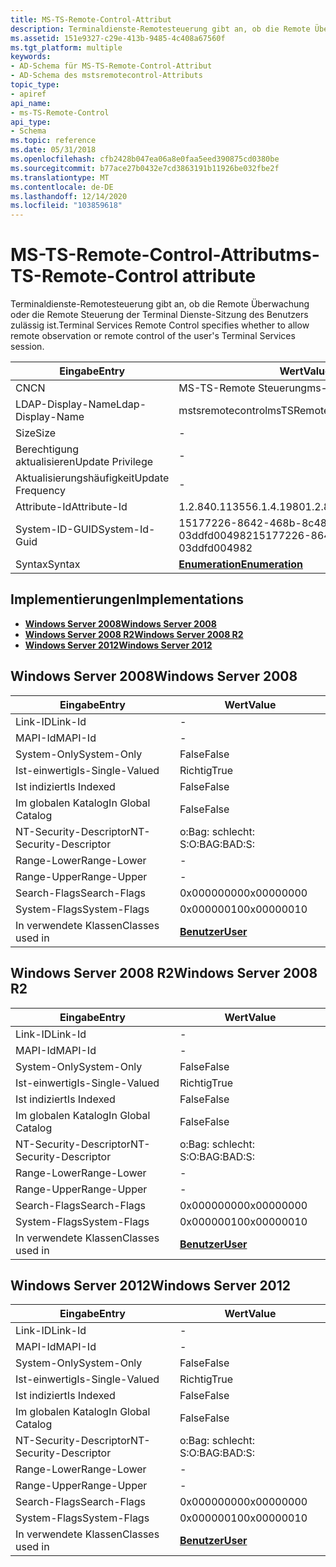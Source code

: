 ```yaml
---
title: MS-TS-Remote-Control-Attribut
description: Terminaldienste-Remotesteuerung gibt an, ob die Remote Überwachung oder die Remote Steuerung der Terminal Dienste-Sitzung des Benutzers zulässig ist.
ms.assetid: 151e9327-c29e-413b-9485-4c408a67560f
ms.tgt_platform: multiple
keywords:
- AD-Schema für MS-TS-Remote-Control-Attribut
- AD-Schema des mstsremotecontrol-Attributs
topic_type:
- apiref
api_name:
- ms-TS-Remote-Control
api_type:
- Schema
ms.topic: reference
ms.date: 05/31/2018
ms.openlocfilehash: cfb2428b047ea06a8e0faa5eed390875cd0380be
ms.sourcegitcommit: b77ace27b0432e7cd3863191b11926be032fbe2f
ms.translationtype: MT
ms.contentlocale: de-DE
ms.lasthandoff: 12/14/2020
ms.locfileid: "103859618"
---
```

# <a name="ms-ts-remote-control-attribute"></a><span data-ttu-id="6c1c2-105">MS-TS-Remote-Control-Attribut</span><span class="sxs-lookup"><span data-stu-id="6c1c2-105">ms-TS-Remote-Control attribute</span></span>

<span data-ttu-id="6c1c2-106">Terminaldienste-Remotesteuerung gibt an, ob die Remote Überwachung oder die Remote Steuerung der Terminal Dienste-Sitzung des Benutzers zulässig ist.</span><span class="sxs-lookup"><span data-stu-id="6c1c2-106">Terminal Services Remote Control specifies whether to allow remote observation or remote control of the user's Terminal Services session.</span></span>



| <span data-ttu-id="6c1c2-107">Eingabe</span><span class="sxs-lookup"><span data-stu-id="6c1c2-107">Entry</span></span> | <span data-ttu-id="6c1c2-108">Wert</span><span class="sxs-lookup"><span data-stu-id="6c1c2-108">Value</span></span> |
|-------------------|--------------------------------------|
| <span data-ttu-id="6c1c2-109">CN</span><span class="sxs-lookup"><span data-stu-id="6c1c2-109">CN</span></span>                | <span data-ttu-id="6c1c2-110">MS-TS-Remote Steuerung</span><span class="sxs-lookup"><span data-stu-id="6c1c2-110">ms-TS-Remote-Control</span></span>                 |
| <span data-ttu-id="6c1c2-111">LDAP-Display-Name</span><span class="sxs-lookup"><span data-stu-id="6c1c2-111">Ldap-Display-Name</span></span> | <span data-ttu-id="6c1c2-112">mstsremotecontrol</span><span class="sxs-lookup"><span data-stu-id="6c1c2-112">msTSRemoteControl</span></span>                    |
| <span data-ttu-id="6c1c2-113">Size</span><span class="sxs-lookup"><span data-stu-id="6c1c2-113">Size</span></span>              | \-                                   |
| <span data-ttu-id="6c1c2-114">Berechtigung aktualisieren</span><span class="sxs-lookup"><span data-stu-id="6c1c2-114">Update Privilege</span></span>  | \-                                   |
| <span data-ttu-id="6c1c2-115">Aktualisierungshäufigkeit</span><span class="sxs-lookup"><span data-stu-id="6c1c2-115">Update Frequency</span></span>  | \-                                   |
| <span data-ttu-id="6c1c2-116">Attribute-Id</span><span class="sxs-lookup"><span data-stu-id="6c1c2-116">Attribute-Id</span></span>      | <span data-ttu-id="6c1c2-117">1.2.840.113556.1.4.1980</span><span class="sxs-lookup"><span data-stu-id="6c1c2-117">1.2.840.113556.1.4.1980</span></span>              |
| <span data-ttu-id="6c1c2-118">System-ID-GUID</span><span class="sxs-lookup"><span data-stu-id="6c1c2-118">System-Id-Guid</span></span>    | <span data-ttu-id="6c1c2-119">15177226-8642-468b-8c48-03ddfd004982</span><span class="sxs-lookup"><span data-stu-id="6c1c2-119">15177226-8642-468b-8c48-03ddfd004982</span></span> |
| <span data-ttu-id="6c1c2-120">Syntax</span><span class="sxs-lookup"><span data-stu-id="6c1c2-120">Syntax</span></span>            | [<span data-ttu-id="6c1c2-121">**Enumeration**</span><span class="sxs-lookup"><span data-stu-id="6c1c2-121">**Enumeration**</span></span>](s-enumeration.md) |



## <a name="implementations"></a><span data-ttu-id="6c1c2-122">Implementierungen</span><span class="sxs-lookup"><span data-stu-id="6c1c2-122">Implementations</span></span>

-   [<span data-ttu-id="6c1c2-123">**Windows Server 2008**</span><span class="sxs-lookup"><span data-stu-id="6c1c2-123">**Windows Server 2008**</span></span>](#windows-server-2008)
-   [<span data-ttu-id="6c1c2-124">**Windows Server 2008 R2**</span><span class="sxs-lookup"><span data-stu-id="6c1c2-124">**Windows Server 2008 R2**</span></span>](#windows-server-2008-r2)
-   [<span data-ttu-id="6c1c2-125">**Windows Server 2012**</span><span class="sxs-lookup"><span data-stu-id="6c1c2-125">**Windows Server 2012**</span></span>](#windows-server-2012)

## <a name="windows-server-2008"></a><span data-ttu-id="6c1c2-126">Windows Server 2008</span><span class="sxs-lookup"><span data-stu-id="6c1c2-126">Windows Server 2008</span></span>



| <span data-ttu-id="6c1c2-127">Eingabe</span><span class="sxs-lookup"><span data-stu-id="6c1c2-127">Entry</span></span> | <span data-ttu-id="6c1c2-128">Wert</span><span class="sxs-lookup"><span data-stu-id="6c1c2-128">Value</span></span> |
|------------------------|-----------------------------------|
| <span data-ttu-id="6c1c2-129">Link-ID</span><span class="sxs-lookup"><span data-stu-id="6c1c2-129">Link-Id</span></span>                | \-                                |
| <span data-ttu-id="6c1c2-130">MAPI-Id</span><span class="sxs-lookup"><span data-stu-id="6c1c2-130">MAPI-Id</span></span>                | \-                                |
| <span data-ttu-id="6c1c2-131">System-Only</span><span class="sxs-lookup"><span data-stu-id="6c1c2-131">System-Only</span></span>            | <span data-ttu-id="6c1c2-132">False</span><span class="sxs-lookup"><span data-stu-id="6c1c2-132">False</span></span>                             |
| <span data-ttu-id="6c1c2-133">Ist-einwertig</span><span class="sxs-lookup"><span data-stu-id="6c1c2-133">Is-Single-Valued</span></span>       | <span data-ttu-id="6c1c2-134">Richtig</span><span class="sxs-lookup"><span data-stu-id="6c1c2-134">True</span></span>                              |
| <span data-ttu-id="6c1c2-135">Ist indiziert</span><span class="sxs-lookup"><span data-stu-id="6c1c2-135">Is Indexed</span></span>             | <span data-ttu-id="6c1c2-136">False</span><span class="sxs-lookup"><span data-stu-id="6c1c2-136">False</span></span>                             |
| <span data-ttu-id="6c1c2-137">Im globalen Katalog</span><span class="sxs-lookup"><span data-stu-id="6c1c2-137">In Global Catalog</span></span>      | <span data-ttu-id="6c1c2-138">False</span><span class="sxs-lookup"><span data-stu-id="6c1c2-138">False</span></span>                             |
| <span data-ttu-id="6c1c2-139">NT-Security-Descriptor</span><span class="sxs-lookup"><span data-stu-id="6c1c2-139">NT-Security-Descriptor</span></span> | <span data-ttu-id="6c1c2-140">o:Bag: schlecht: S:</span><span class="sxs-lookup"><span data-stu-id="6c1c2-140">O:BAG:BAD:S:</span></span>                      |
| <span data-ttu-id="6c1c2-141">Range-Lower</span><span class="sxs-lookup"><span data-stu-id="6c1c2-141">Range-Lower</span></span>            | \-                                |
| <span data-ttu-id="6c1c2-142">Range-Upper</span><span class="sxs-lookup"><span data-stu-id="6c1c2-142">Range-Upper</span></span>            | \-                                |
| <span data-ttu-id="6c1c2-143">Search-Flags</span><span class="sxs-lookup"><span data-stu-id="6c1c2-143">Search-Flags</span></span>           | <span data-ttu-id="6c1c2-144">0x00000000</span><span class="sxs-lookup"><span data-stu-id="6c1c2-144">0x00000000</span></span>                        |
| <span data-ttu-id="6c1c2-145">System-Flags</span><span class="sxs-lookup"><span data-stu-id="6c1c2-145">System-Flags</span></span>           | <span data-ttu-id="6c1c2-146">0x00000010</span><span class="sxs-lookup"><span data-stu-id="6c1c2-146">0x00000010</span></span>                        |
| <span data-ttu-id="6c1c2-147">In verwendete Klassen</span><span class="sxs-lookup"><span data-stu-id="6c1c2-147">Classes used in</span></span>        | [<span data-ttu-id="6c1c2-148">**Benutzer**</span><span class="sxs-lookup"><span data-stu-id="6c1c2-148">**User**</span></span>](c-user.md)<br/> |



## <a name="windows-server-2008-r2"></a><span data-ttu-id="6c1c2-149">Windows Server 2008 R2</span><span class="sxs-lookup"><span data-stu-id="6c1c2-149">Windows Server 2008 R2</span></span>



| <span data-ttu-id="6c1c2-150">Eingabe</span><span class="sxs-lookup"><span data-stu-id="6c1c2-150">Entry</span></span> | <span data-ttu-id="6c1c2-151">Wert</span><span class="sxs-lookup"><span data-stu-id="6c1c2-151">Value</span></span> |
|------------------------|-----------------------------------|
| <span data-ttu-id="6c1c2-152">Link-ID</span><span class="sxs-lookup"><span data-stu-id="6c1c2-152">Link-Id</span></span>                | \-                                |
| <span data-ttu-id="6c1c2-153">MAPI-Id</span><span class="sxs-lookup"><span data-stu-id="6c1c2-153">MAPI-Id</span></span>                | \-                                |
| <span data-ttu-id="6c1c2-154">System-Only</span><span class="sxs-lookup"><span data-stu-id="6c1c2-154">System-Only</span></span>            | <span data-ttu-id="6c1c2-155">False</span><span class="sxs-lookup"><span data-stu-id="6c1c2-155">False</span></span>                             |
| <span data-ttu-id="6c1c2-156">Ist-einwertig</span><span class="sxs-lookup"><span data-stu-id="6c1c2-156">Is-Single-Valued</span></span>       | <span data-ttu-id="6c1c2-157">Richtig</span><span class="sxs-lookup"><span data-stu-id="6c1c2-157">True</span></span>                              |
| <span data-ttu-id="6c1c2-158">Ist indiziert</span><span class="sxs-lookup"><span data-stu-id="6c1c2-158">Is Indexed</span></span>             | <span data-ttu-id="6c1c2-159">False</span><span class="sxs-lookup"><span data-stu-id="6c1c2-159">False</span></span>                             |
| <span data-ttu-id="6c1c2-160">Im globalen Katalog</span><span class="sxs-lookup"><span data-stu-id="6c1c2-160">In Global Catalog</span></span>      | <span data-ttu-id="6c1c2-161">False</span><span class="sxs-lookup"><span data-stu-id="6c1c2-161">False</span></span>                             |
| <span data-ttu-id="6c1c2-162">NT-Security-Descriptor</span><span class="sxs-lookup"><span data-stu-id="6c1c2-162">NT-Security-Descriptor</span></span> | <span data-ttu-id="6c1c2-163">o:Bag: schlecht: S:</span><span class="sxs-lookup"><span data-stu-id="6c1c2-163">O:BAG:BAD:S:</span></span>                      |
| <span data-ttu-id="6c1c2-164">Range-Lower</span><span class="sxs-lookup"><span data-stu-id="6c1c2-164">Range-Lower</span></span>            | \-                                |
| <span data-ttu-id="6c1c2-165">Range-Upper</span><span class="sxs-lookup"><span data-stu-id="6c1c2-165">Range-Upper</span></span>            | \-                                |
| <span data-ttu-id="6c1c2-166">Search-Flags</span><span class="sxs-lookup"><span data-stu-id="6c1c2-166">Search-Flags</span></span>           | <span data-ttu-id="6c1c2-167">0x00000000</span><span class="sxs-lookup"><span data-stu-id="6c1c2-167">0x00000000</span></span>                        |
| <span data-ttu-id="6c1c2-168">System-Flags</span><span class="sxs-lookup"><span data-stu-id="6c1c2-168">System-Flags</span></span>           | <span data-ttu-id="6c1c2-169">0x00000010</span><span class="sxs-lookup"><span data-stu-id="6c1c2-169">0x00000010</span></span>                        |
| <span data-ttu-id="6c1c2-170">In verwendete Klassen</span><span class="sxs-lookup"><span data-stu-id="6c1c2-170">Classes used in</span></span>        | [<span data-ttu-id="6c1c2-171">**Benutzer**</span><span class="sxs-lookup"><span data-stu-id="6c1c2-171">**User**</span></span>](c-user.md)<br/> |



## <a name="windows-server-2012"></a><span data-ttu-id="6c1c2-172">Windows Server 2012</span><span class="sxs-lookup"><span data-stu-id="6c1c2-172">Windows Server 2012</span></span>



| <span data-ttu-id="6c1c2-173">Eingabe</span><span class="sxs-lookup"><span data-stu-id="6c1c2-173">Entry</span></span> | <span data-ttu-id="6c1c2-174">Wert</span><span class="sxs-lookup"><span data-stu-id="6c1c2-174">Value</span></span> |
|------------------------|-----------------------------------|
| <span data-ttu-id="6c1c2-175">Link-ID</span><span class="sxs-lookup"><span data-stu-id="6c1c2-175">Link-Id</span></span>                | \-                                |
| <span data-ttu-id="6c1c2-176">MAPI-Id</span><span class="sxs-lookup"><span data-stu-id="6c1c2-176">MAPI-Id</span></span>                | \-                                |
| <span data-ttu-id="6c1c2-177">System-Only</span><span class="sxs-lookup"><span data-stu-id="6c1c2-177">System-Only</span></span>            | <span data-ttu-id="6c1c2-178">False</span><span class="sxs-lookup"><span data-stu-id="6c1c2-178">False</span></span>                             |
| <span data-ttu-id="6c1c2-179">Ist-einwertig</span><span class="sxs-lookup"><span data-stu-id="6c1c2-179">Is-Single-Valued</span></span>       | <span data-ttu-id="6c1c2-180">Richtig</span><span class="sxs-lookup"><span data-stu-id="6c1c2-180">True</span></span>                              |
| <span data-ttu-id="6c1c2-181">Ist indiziert</span><span class="sxs-lookup"><span data-stu-id="6c1c2-181">Is Indexed</span></span>             | <span data-ttu-id="6c1c2-182">False</span><span class="sxs-lookup"><span data-stu-id="6c1c2-182">False</span></span>                             |
| <span data-ttu-id="6c1c2-183">Im globalen Katalog</span><span class="sxs-lookup"><span data-stu-id="6c1c2-183">In Global Catalog</span></span>      | <span data-ttu-id="6c1c2-184">False</span><span class="sxs-lookup"><span data-stu-id="6c1c2-184">False</span></span>                             |
| <span data-ttu-id="6c1c2-185">NT-Security-Descriptor</span><span class="sxs-lookup"><span data-stu-id="6c1c2-185">NT-Security-Descriptor</span></span> | <span data-ttu-id="6c1c2-186">o:Bag: schlecht: S:</span><span class="sxs-lookup"><span data-stu-id="6c1c2-186">O:BAG:BAD:S:</span></span>                      |
| <span data-ttu-id="6c1c2-187">Range-Lower</span><span class="sxs-lookup"><span data-stu-id="6c1c2-187">Range-Lower</span></span>            | \-                                |
| <span data-ttu-id="6c1c2-188">Range-Upper</span><span class="sxs-lookup"><span data-stu-id="6c1c2-188">Range-Upper</span></span>            | \-                                |
| <span data-ttu-id="6c1c2-189">Search-Flags</span><span class="sxs-lookup"><span data-stu-id="6c1c2-189">Search-Flags</span></span>           | <span data-ttu-id="6c1c2-190">0x00000000</span><span class="sxs-lookup"><span data-stu-id="6c1c2-190">0x00000000</span></span>                        |
| <span data-ttu-id="6c1c2-191">System-Flags</span><span class="sxs-lookup"><span data-stu-id="6c1c2-191">System-Flags</span></span>           | <span data-ttu-id="6c1c2-192">0x00000010</span><span class="sxs-lookup"><span data-stu-id="6c1c2-192">0x00000010</span></span>                        |
| <span data-ttu-id="6c1c2-193">In verwendete Klassen</span><span class="sxs-lookup"><span data-stu-id="6c1c2-193">Classes used in</span></span>        | [<span data-ttu-id="6c1c2-194">**Benutzer**</span><span class="sxs-lookup"><span data-stu-id="6c1c2-194">**User**</span></span>](c-user.md)<br/> |



 

 





